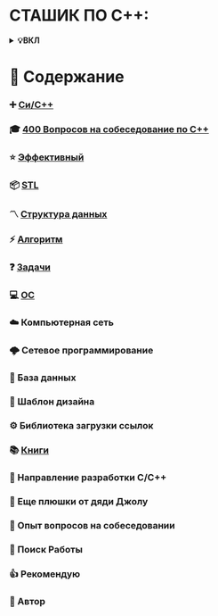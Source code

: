 # СТАШИК ПО С++:

<b><details><summary>💡ВКЛ</summary>
📚 Этот репозиторий представляет собой сборник базовых знаний для соискателей и новичков в области технологий C / C ++.
    Он включает в себя информацию о языке, программных библиотеках, структурах данных, алгоритмах, системах, сетях,
    библиотеках для работы со ссылками и других знаниях и опыте, необходимых для собеседований, набора персонала, карьерного
    роста и т.д.
    🙏 Если в содержании репозитория есть ошибки или есть предложения по улучшению, мы приветствуем ваши вопросы или
    предложения. Обсуждения можно начать в [вопросе № 3](https://github.com/Jollu8/C-INTERVIEW-QUESTIONS/issues/3). Из-за
    моего ограниченного уровня, знания в репозитории основаны на моих заметках, книгах, блогах и т.д. Все неоригинальные
    материалы были отмечены источником. Если есть какие-либо упущения, пожалуйста, задайте вопрос. Все источники материалов
    указаны внизу этой страницы. </details>

# 📑 Содержание

### ➕ [Си/С++](./materials/base.md)
### 🎓 [400 Вопросов на собеседование по С++](questions-400/readme.md)
### ⭐️ [Эффективный](./materials/effective_cpp_1.md)
### 📦 [STL](./materials/STL.md)
### 〽️ [Структура данных](./materials/data_structures.md)
### ⚡️ [Алгоритм](http://www.github.com/Jollu8/Algorithms)
### ❓ [Задачи](materials/problems.md)
### 💻 [ОС](materials/OS.md)
### ☁️ Компьютерная сеть
### 🌩 Сетевое программирование
### 💾 База данных
### 📏 Шаблон дизайна
### ⚙️ Библиотека загрузки ссылок

### 📚 [Книги](./materials/books.md)
### 🔱 Направление разработки C/C++
### 💯 Еще плюшки от дяди Джолу
### 📝 Опыт вопросов на собеседовании
### 📆 Поиск Работы
### 👍 Рекомендую
### 👬 Автор



